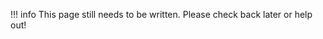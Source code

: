  
!!! info
    This page still needs to be written. Please check back later or help out!

<!--


Gramps Web API is a web application that provides a RESTful API to a [Gramps](https://gramps-project.org/) family tree database.

The API can be used as a backend for web or mobile applications that allow collaborative editing of a Gramps database.

## Main features

- Query all Gramps objects: people, families, places, events, repositories, sources, citations, media objects, notes, tags
- Add new objects and edit existing ones
- Full-text search engine
- Media file thumbnails
- Multi-user authentication system based on JSON web tokens
- Generate and download Gramps reports
- Use and create Gramps filters
- Export the family tree as Gramps XML or GEDCOM

As Python application, being powered by the `gramps` library itself (which powers also the Desktop application), Gramps Web API does not reinvent the wheel but builds on a strong foundation.

-->